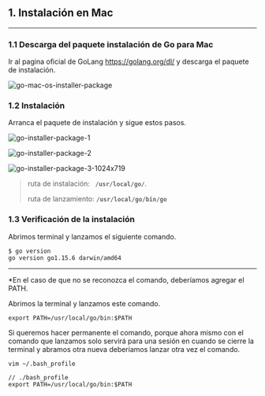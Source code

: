 ## 1. Instalación en Mac

---

### 1.1 Descarga del paquete instalación de Go para Mac

Ir al pagina oficial de GoLang https://golang.org/dl/ y descarga el paquete de instalación.

![go-mac-os-installer-package]()

### 1.2 Instalación

Arranca el paquete de instalación y sigue estos pasos.

![go-installer-package-1]()

![go-installer-package-2]()

![go-installer-package-3-1024x719]()

> ruta de instalación: **` /usr/local/go/`**.
>
> ruta de lanzamiento: **`/usr/local/go/bin/go `**

### 1.3 Verificación de la instalación

Abrimos terminal y lanzamos el siguiente comando.

```
$ go version
go version go1.15.6 darwin/amd64
```

---

\*En el caso de que no se reconozca el comando, deberíamos agregar el PATH.

Abrimos la terminal y lanzamos este comando.

```
export PATH=/usr/local/go/bin:$PATH
```

Si queremos hacer permanente el comando, porque ahora mismo con el comando que lanzamos solo servirá para una sesión en cuando se cierre la terminal y abramos otra nueva deberíamos lanzar otra vez el comando.

```
vim ~/.bash_profile
```

```
// ./bash_profile
export PATH=/usr/local/go/bin:$PATH
```
